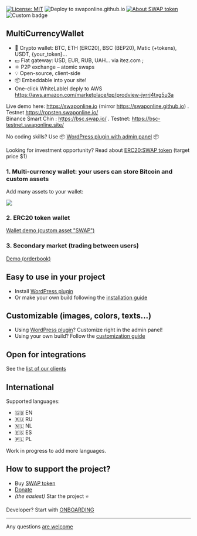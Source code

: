 ﻿[![License: MIT](https://img.shields.io/badge/License-MIT-green.svg)](LICENSE)
![Deploy to swaponline.github.io](https://github.com/swaponline/MultiCurrencyWallet/workflows/Deploy%20to%20swaponline.github.io/badge.svg)
[![About SWAP token](https://img.shields.io/badge/ERC20-SWAP-green)](https://github.com/swaponline/MultiCurrencyWallet/blob/master/docs/SWAPTOKEN.md)
![Custom badge](https://img.shields.io/endpoint?label=SWAP%20token%20price&url=https%3A%2F%2Fwallet.wpmix.net%2FtokenPrice%2F%3Fnetwork%3Dbsc%26address%3D0x92648e4537cdfa1ee743a244465a31aa034b1ce8%26round%3D2%26color%3Dgreen)
    
## MultiCurrencyWallet
          
- 👛 Crypto wallet: BTC, ETН (ERC20), BSC (BEP20), Matic (+tokens), USDT, {your_token}...
- 💵 Fiat gateway: USD, EUR, RUB, UAH... via itez.com ; 
- ⚛️ P2P exchange – atomic swaps
- 💡 Open-source, client-side
- 📦 Embeddable into your site!
- One-click WhiteLablel deply to AWS https://aws.amazon.com/marketplace/pp/prodview-jyrrj4txg5u3a

Live demo here: 
https://swaponline.io (mirror https://swaponline.github.io) . Testnet https://ropsten.swaponline.io/
<br> Binance  Smart Chin : https://bsc.swap.io/ . Testnet: https://bsc-testnet.swaponline.site/


No coding skills? Use :package: [WordPress plugin with admin panel](https://codecanyon.net/item/multicurrency-crypto-wallet-and-exchange-widgets-for-wordpress/23532064) :package: 

Looking for investment opportunity? Read about [ERC20:SWAP token](/docs/SWAPTOKEN.md) (target price $1)

### 1. Multi-currency wallet: your users can store Bitcoin and custom assets

Add many assets to your wallet:

<img src="https://wallet.wpmix.net/codecanyon_description_3.jpg">

### 2. ERC20 token wallet

<a href="https://mytoken.wpmix.net/">Wallet demo (custom asset "SWAP")</a>

### 3. Secondary market (trading between users)

<a href="https://swaponline.github.io/#/exchange/usdt-to-btc">Demo (orderbook)</a>


## Easy to use in your project

- Install [WordPress plugin](https://codecanyon.net/item/multicurrency-crypto-wallet-and-exchange-widgets-for-wordpress/23532064)
- Or make your own build following the [installation guide](/docs/INSTALLATION.md)


## Customizable (images, colors, texts...)

- Using [WordPress plugin](https://codecanyon.net/item/multicurrency-crypto-wallet-and-exchange-widgets-for-wordpress/23532064)? Сustomize right in the admin panel!
- Using your own build? Follow the [customization guide](/docs/CUSTOMIZATION.md)


## Open for integrations

See the [list of our clients](/docs/CLIENTS.md)


## International

Supported languages:

- 🇬🇧 EN
- 🇷🇺 RU
- 🇳🇱 NL
- 🇪🇸 ES
- 🇵🇱 PL

Work in progress to add more languages.


## How to support the project?

- Buy [SWAP token](/docs/SWAPTOKEN.md)
- [Donate](/docs/DONATE.md)
- _(the easiest)_ Star the project ⭐

Developer? Start with [ONBOARDING](https://github.com/swaponline/MultiCurrencyWallet/blob/master/docs/ONBOARDING.md)

---

Any questions [are welcome](https://t.me/swaponline)

